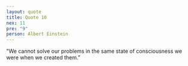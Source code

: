 ```yaml
---
layout: quote
title: Quote 10
nex: 11
pre: "9"
person: Albert Einstein
---
```

"We cannot solve our problems in the same state of consciousness we were when we created them.”
